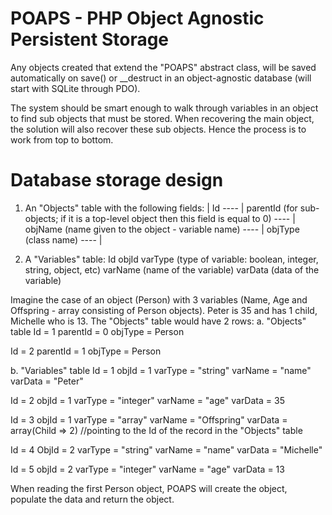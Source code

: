 # POAPS - PHP Object Agnostic Persistent Storage

Any objects created that extend the "POAPS" abstract class, will be saved automatically on save() or __destruct in an object-agnostic database (will start with SQLite through PDO).

The system should be smart enough to walk through variables in an object to find sub objects that must be stored. When recovering the main object, the solution will also recover these sub objects. Hence the process is to work from top to bottom.

# Database storage design

1. An "Objects" table with the following fields:
| Id ----
| parentId (for sub-objects; if it is a top-level object then this field is equal to 0) ----
| objName (name given to the object - variable name) ----
| objType (class name) ----
|

3. A "Variables" table:
Id
objId
varType (type of variable: boolean, integer, string, object, etc)
varName (name of the variable)
varData (data of the variable)

Imagine the case of an object (Person) with 3 variables (Name, Age and Offspring - array consisting of Person objects). Peter is 35 and has 1 child, Michelle who is 13. The "Objects" table would have 2 rows:
a. "Objects" table
Id = 1
parentId = 0
objType = Person  

Id = 2
parentId = 1
objType = Person

b. "Variables" table
Id = 1
objId = 1
varType = "string"
varName = "name"
varData = "Peter"

Id = 2
objId = 1
varType = "integer"
varName = "age"
varData = 35

Id = 3
objId = 1
varType = "array"
varName = "Offspring"
varData = array(Child => 2) //pointing to the Id of the record in the "Objects" table

Id = 4
ObjId = 2
varType = "string"
varName = "name"
varData = "Michelle"

Id = 5
objId = 2
varType = "integer"
varName = "age"
varData = 13

When reading the first Person object, POAPS will create the object, populate the data and return the object.

